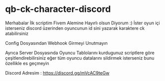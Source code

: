 # qb-ck-character-discord
Merhabalar İlk scriptim Fivem Alemine Hayırlı olsun Diyorum :) 
İster oyun içi isterseniz discord üzerinden oyuncunun id sini yazarak karaktere ck atabilirsiniz 

Config Dosyasından Webhook Girmeyi Unutmayın

Ayrıca Server Dosyasında Oyuncu Tablolarını kurdugunuz scriptlere göre çeşitlendirebilirsiniz eğer tüm oyuncu datalarını sildirmek isterseniz 
bunu özellikle es geçmeyin 

Discord Adresim : https://discord.gg/mVcAC9teGw

